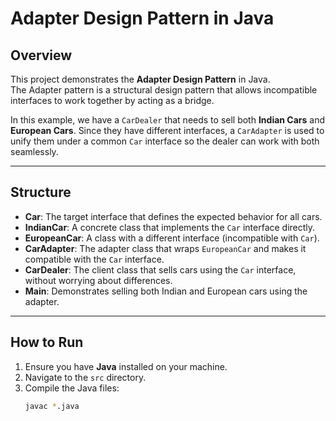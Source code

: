 # Adapter Design Pattern in Java

## Overview
This project demonstrates the **Adapter Design Pattern** in Java.  
The Adapter pattern is a structural design pattern that allows incompatible interfaces to work together by acting as a bridge.

In this example, we have a `CarDealer` that needs to sell both **Indian Cars** and **European Cars**. Since they have different interfaces, a `CarAdapter` is used to unify them under a common `Car` interface so the dealer can work with both seamlessly.

---

## Structure
- **Car**: The target interface that defines the expected behavior for all cars.  
- **IndianCar**: A concrete class that implements the `Car` interface directly.  
- **EuropeanCar**: A class with a different interface (incompatible with `Car`).  
- **CarAdapter**: The adapter class that wraps `EuropeanCar` and makes it compatible with the `Car` interface.  
- **CarDealer**: The client class that sells cars using the `Car` interface, without worrying about differences.  
- **Main**: Demonstrates selling both Indian and European cars using the adapter.

---

## How to Run
1. Ensure you have **Java** installed on your machine.  
2. Navigate to the `src` directory.  
3. Compile the Java files:  
   ```bash
   javac *.java
